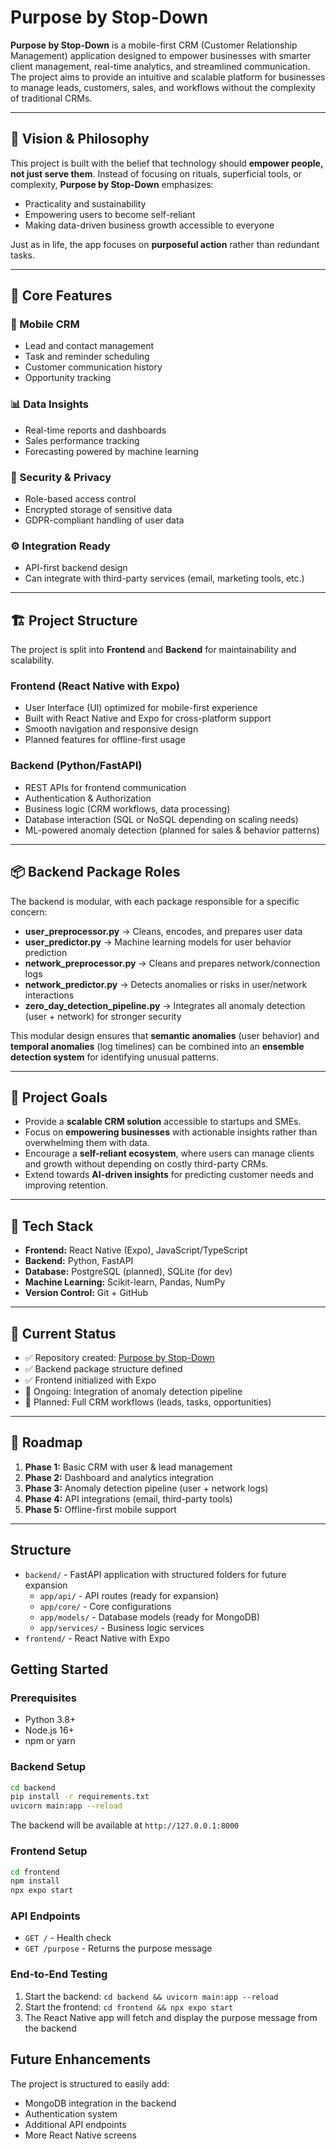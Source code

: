 # Purpose by Stop-Down

**Purpose by Stop-Down** is a mobile-first CRM (Customer Relationship Management) application designed to empower businesses with smarter client management, real-time analytics, and streamlined communication.  
The project aims to provide an intuitive and scalable platform for businesses to manage leads, customers, sales, and workflows without the complexity of traditional CRMs.

---

## 🌟 Vision & Philosophy

This project is built with the belief that technology should **empower people, not just serve them**. Instead of focusing on rituals, superficial tools, or complexity, **Purpose by Stop-Down** emphasizes:
- Practicality and sustainability
- Empowering users to become self-reliant
- Making data-driven business growth accessible to everyone

Just as in life, the app focuses on **purposeful action** rather than redundant tasks.

---

## 🧩 Core Features

### 📱 Mobile CRM
- Lead and contact management
- Task and reminder scheduling
- Customer communication history
- Opportunity tracking

### 📊 Data Insights
- Real-time reports and dashboards
- Sales performance tracking
- Forecasting powered by machine learning

### 🔐 Security & Privacy
- Role-based access control
- Encrypted storage of sensitive data
- GDPR-compliant handling of user data

### ⚙️ Integration Ready
- API-first backend design
- Can integrate with third-party services (email, marketing tools, etc.)

---

## 🏗️ Project Structure

The project is split into **Frontend** and **Backend** for maintainability and scalability.

### **Frontend (React Native with Expo)**
- User Interface (UI) optimized for mobile-first experience
- Built with React Native and Expo for cross-platform support
- Smooth navigation and responsive design
- Planned features for offline-first usage

### **Backend (Python/FastAPI)**
- REST APIs for frontend communication
- Authentication & Authorization
- Business logic (CRM workflows, data processing)
- Database interaction (SQL or NoSQL depending on scaling needs)
- ML-powered anomaly detection (planned for sales & behavior patterns)

---

## 📦 Backend Package Roles

The backend is modular, with each package responsible for a specific concern:

- **user_preprocessor.py** → Cleans, encodes, and prepares user data  
- **user_predictor.py** → Machine learning models for user behavior prediction  
- **network_preprocessor.py** → Cleans and prepares network/connection logs  
- **network_predictor.py** → Detects anomalies or risks in user/network interactions  
- **zero_day_detection_pipeline.py** → Integrates all anomaly detection (user + network) for stronger security

This modular design ensures that **semantic anomalies** (user behavior) and **temporal anomalies** (log timelines) can be combined into an **ensemble detection system** for identifying unusual patterns.

---

## 🎯 Project Goals

- Provide a **scalable CRM solution** accessible to startups and SMEs.
- Focus on **empowering businesses** with actionable insights rather than overwhelming them with data.
- Encourage a **self-reliant ecosystem**, where users can manage clients and growth without depending on costly third-party CRMs.
- Extend towards **AI-driven insights** for predicting customer needs and improving retention.

---

## 🚀 Tech Stack

- **Frontend:** React Native (Expo), JavaScript/TypeScript  
- **Backend:** Python, FastAPI  
- **Database:** PostgreSQL (planned), SQLite (for dev)  
- **Machine Learning:** Scikit-learn, Pandas, NumPy  
- **Version Control:** Git + GitHub  

---

## 📌 Current Status

- ✅ Repository created: [Purpose by Stop-Down](https://github.com/ManzarAli25/PURPOSE-BY-STOPDOWN)  
- ✅ Backend package structure defined  
- ✅ Frontend initialized with Expo  
- 🔄 Ongoing: Integration of anomaly detection pipeline  
- 🔄 Planned: Full CRM workflows (leads, tasks, opportunities)

---

## 📅 Roadmap

1. **Phase 1:** Basic CRM with user & lead management  
2. **Phase 2:** Dashboard and analytics integration  
3. **Phase 3:** Anomaly detection pipeline (user + network logs)  
4. **Phase 4:** API integrations (email, third-party tools)  
5. **Phase 5:** Offline-first mobile support  

---

## Structure

- `backend/` - FastAPI application with structured folders for future expansion
  - `app/api/` - API routes (ready for expansion)
  - `app/core/` - Core configurations
  - `app/models/` - Database models (ready for MongoDB)
  - `app/services/` - Business logic services
- `frontend/` - React Native with Expo

## Getting Started

### Prerequisites
- Python 3.8+
- Node.js 16+
- npm or yarn

### Backend Setup
```bash
cd backend
pip install -r requirements.txt
uvicorn main:app --reload
```

The backend will be available at `http://127.0.0.1:8000`

### Frontend Setup
```bash
cd frontend
npm install
npx expo start
```

### API Endpoints

- `GET /` - Health check
- `GET /purpose` - Returns the purpose message

### End-to-End Testing

1. Start the backend: `cd backend && uvicorn main:app --reload`
2. Start the frontend: `cd frontend && npx expo start`
3. The React Native app will fetch and display the purpose message from the backend

## Future Enhancements

The project is structured to easily add:
- MongoDB integration in the backend
- Authentication system
- Additional API endpoints
- More React Native screens